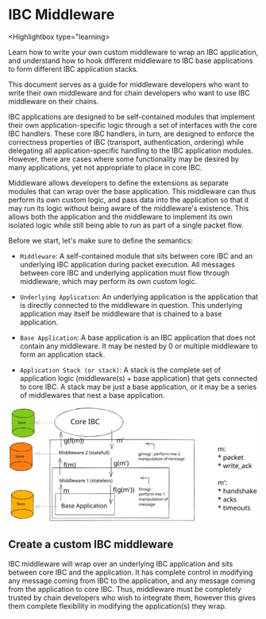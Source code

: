 # IBC Middleware

<Highlightbox type="learning>

Learn how to write your own custom middleware to wrap an IBC application, and understand how to hook different middleware to IBC base applications to form different IBC application stacks.

This document serves as a guide for middleware developers who want to write their own middleware and for chain developers who want to use IBC middleware on their chains.

</Highlightbox>

IBC applications are designed to be self-contained modules that implement their own application-specific logic through a set of interfaces with the core IBC handlers. These core IBC handlers, in turn, are designed to enforce the correctness properties of IBC (transport, authentication, ordering) while delegating all application-specific handling to the IBC application modules. However, there are cases where some functionality may be desired by many applications, yet not appropriate to place in core IBC.

Middleware allows developers to define the extensions as separate modules that can wrap over the base application. This middleware can thus perform its own custom logic, and pass data into the application so that it may run its logic without being aware of the middleware's existence. This allows both the application and the middleware to implement its own isolated logic while still being able to run as part of a single packet flow.

Before we start, let's make sure to define the semantics:

- `Middleware`: A self-contained module that sits between core IBC and an underlying IBC application during packet execution. All messages between core IBC and underlying application must flow through middleware, which may perform its own custom logic.

- `Underlying Application`: An underlying application is the application that is directly connected to the middleware in question. This underlying application may itself be middleware that is chained to a base application.

- `Base Application`: A base application is an IBC application that does not contain any middleware. It may be nested by 0 or multiple middleware to form an application stack.

- `Application Stack (or stack)`: A stack is the complete set of application logic (middleware(s) + base application) that gets connected to core IBC. A stack may be just a base application, or it may be a series of middlewares that nest a base application.

![middleware_stack](./images/placeholder_middleware_stack.svg)

## Create a custom IBC middleware

IBC middleware will wrap over an underlying IBC application and sits between core IBC and the application. It has complete control in modifying any message coming from IBC to the application, and any message coming from the application to core IBC. Thus, middleware must be completely trusted by chain developers who wish to integrate them, however this gives them complete flexibility in modifying the application(s) they wrap.
